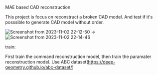 MAE based CAD reconstruction

This project is focus on reconstruct a broken CAD model. And test if it's posssible to generate CAD model without order.

![Screenshot from 2023-11-02 22-12-50](https://github.com/ShuhangGe/HPML/assets/118200929/3acd0270-60b4-4716-9054-d04f89f3f8a8) ->  ![Screenshot from 2023-11-02 22-14-46](https://github.com/ShuhangGe/HPML/assets/118200929/1aff8f80-1b21-4338-b55f-a0bccb02915f)

train:

First train the command reconstruction model, then train the paramater reconstruction model. Use ABC dataset(https://deep-geometry.github.io/abc-dataset/)
